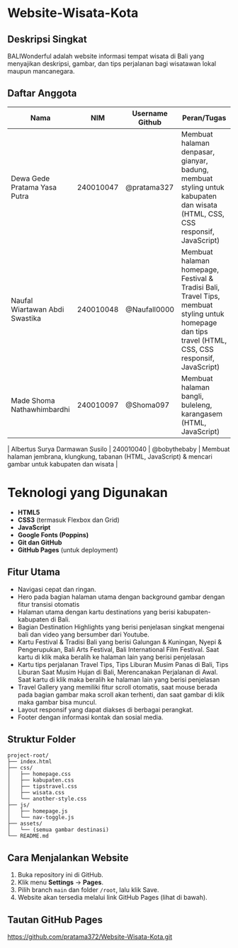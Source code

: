 # Website-Wisata-Kota

## Deskripsi Singkat
BALIWonderful adalah website informasi tempat wisata di Bali yang menyajikan deskripsi, gambar, dan tips perjalanan bagi wisatawan lokal maupun mancanegara.

## Daftar Anggota
| Nama                            | NIM        | Username Github    |  Peran/Tugas                                        |
|---------------------------------|------------|--------------------|-----------------------------------------------------|
| Dewa Gede Pratama Yasa Putra    | 240010047  | @pratama327        |  Membuat halaman denpasar, gianyar, badung, membuat styling untuk kabupaten dan wisata (HTML, CSS, CSS responsif, JavaScript) |
| Naufal Wiartawan Abdi Swastika  | 240010048  | @Naufall0000       |  Membuat halaman homepage, Festival & Tradisi Bali, Travel Tips, membuat styling untuk homepage dan tips travel (HTML, CSS, CSS responsif, JavaScript) |
| Made Shoma Nathawhimbardhi      | 240010097  | @Shoma097          |  Membuat halaman bangli, buleleng, karangasem (HTML, JavaScript)  |

| Albertus Surya Darmawan Susilo  | 240010040  | @bobythebaby       |  Membuat halaman jembrana, klungkung, tabanan (HTML, JavaScript) & mencari gambar untuk kabupaten dan wisata  |

# Teknologi yang Digunakan
- **HTML5**
- **CSS3** (termasuk Flexbox dan Grid)
- **JavaScript**
- **Google Fonts (Poppins)**
- **Git dan GitHub**
- **GitHub Pages** (untuk deployment)

## Fitur Utama
- Navigasi cepat dan ringan.
- Hero pada bagian halaman utama dengan background gambar dengan fitur transisi otomatis
- Halaman utama dengan kartu destinations yang berisi kabupaten-kabupaten di Bali.
- Bagian Destination Highlights yang berisi penjelasan singkat mengenai bali dan video yang bersumber dari Youtube.
- Kartu Festival & Tradisi Bali yang berisi Galungan & Kuningan, Nyepi & Pengerupukan, Bali Arts Festival, Bali International Film Festival. Saat kartu di klik maka beralih ke halaman lain yang berisi penjelasan
- Kartu tips perjalanan Travel Tips, Tips Liburan Musim Panas di Bali, Tips Liburan Saat Musim Hujan   di Bali, Merencanakan Perjalanan di Awal. Saat kartu di klik maka beralih ke halaman lain yang berisi penjelasan
- Travel Gallery yang memiliki fitur scroll otomatis, saat mouse berada pada bagian gambar maka scroll akan terhenti, dan saat gambar di klik maka gambar bisa muncul.
- Layout responsif yang dapat diakses di berbagai perangkat.
- Footer dengan informasi kontak dan sosial media.

## Struktur Folder

```plaintext
project-root/
├── index.html
├── css/
│   ├── homepage.css
│   ├── kabupaten.css
│   ├── tipstravel.css
│   ├── wisata.css
│   └── another-style.css
├── js/
│   ├── homepage.js
│   └── nav-toggle.js
├── assets/
│   └── (semua gambar destinasi)
└── README.md
```

## Cara Menjalankan Website
1. Buka repository ini di GitHub.
2. Klik menu **Settings** → **Pages**.
3. Pilih branch `main` dan folder `/root`, lalu klik Save.
4. Website akan tersedia melalui link GitHub Pages (lihat di bawah).

## Tautan GitHub Pages
https://github.com/pratama372/Website-Wisata-Kota.git
